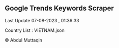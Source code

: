 

## Google Trends Keywords Scraper 
 
Last Update 07-08-2023 , 01:36:33

Country List :
VIETNAM.json



© Abdul Muttaqin 
